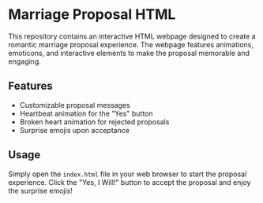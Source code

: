 # Marriage Proposal HTML

This repository contains an interactive HTML webpage designed to create a romantic marriage proposal experience. The webpage features animations, emoticons, and interactive elements to make the proposal memorable and engaging.

## Features

- Customizable proposal messages
- Heartbeat animation for the "Yes" button
- Broken heart animation for rejected proposals
- Surprise emojis upon acceptance

## Usage

Simply open the `index.html` file in your web browser to start the proposal experience. Click the "Yes, I Will!" button to accept the proposal and enjoy the surprise emojis!
